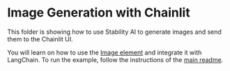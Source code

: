# Image Generation with Chainlit

This folder is showing how to use Stability AI to generate images and send them to the Chainlit UI.

You will learn on how to use the [Image element](https://docs.chainlit.io/api-reference/elements/image) and integrate it with LangChain.
To run the example, follow the instructions of the [main readme](/README.md).
